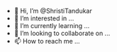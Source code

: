 - 👋 Hi, I’m @ShristiTandukar
- 👀 I’m interested in ...
- 🌱 I’m currently learning ...
- 💞️ I’m looking to collaborate on ...
- 📫 How to reach me ...

<!---
ShristiTandukar/ShristiTandukar is a ✨ special ✨ repository because its `HELLO.md` (this file) appears on your GitHub profile.
You can click the Preview link to take a look at your changes.
--->

